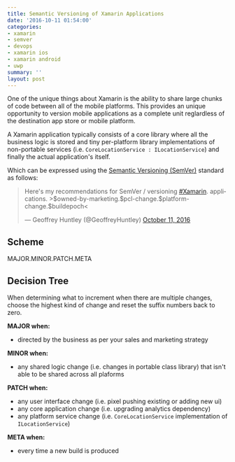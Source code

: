 ```yaml
---
title: Semantic Versioning of Xamarin Applications
date: '2016-10-11 01:54:00'
categories:
- xamarin
- semver
- devops
- xamarin ios
- xamarin android
- uwp
summary: ''
layout: post
---
```

One of the unique things about Xamarin is the ability to share large chunks of code between all of the mobile platforms. This provides an unique opportunity to version mobile applications as a complete unit reglardless of the destination app store or mobile platform. 

A Xamarin application typically consists of a core library where all the business logic is stored and tiny per-platform library implementations of non-portable services (i.e. `CoreLocationService : ILocationService`) and finally the actual application's itself.

Which can be expressed using the <a href="http://semver.org/">Semantic Versioning (SemVer)</a> standard as follows:

<blockquote class="twitter-tweet" data-lang="en"><p lang="en" dir="ltr">Here&#39;s my recommendations for SemVer / versioning <a href="https://twitter.com/hashtag/Xamarin?src=hash">#Xamarin</a>. applications. &gt;$owned-by-marketing.$pcl-change.$platform-change.$buildepoch&lt;</p>&mdash; Geoffrey Huntley (@GeoffreyHuntley) <a href="https://twitter.com/GeoffreyHuntley/status/785657050432798720">October 11, 2016</a></blockquote>
<script async src="//platform.twitter.com/widgets.js" charset="utf-8"></script>

## Scheme

MAJOR.MINOR.PATCH.META

## Decision Tree

When determining what to increment when there are multiple changes, choose the highest kind of change and reset the suffix numbers back to zero.

**MAJOR when:**

- directed by the business as per your sales and marketing strategy

**MINOR when:**

- any shared logic change (i.e. changes in portable class library) that isn't able to be shared across all plaforms

**PATCH when:**

- any user interface change (i.e. pixel pushing existing or adding new ui)
- any core application change (i.e. upgrading analytics dependency) 
- any platform service change (i.e. `CoreLocationService` implementation of `ILocationService`)

**META when:**

- every time a new build is produced

